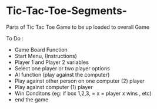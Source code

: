 # Tic-Tac-Toe-Segments-
Parts of Tic Tac Toe Game to be up loaded to overall Game 

To Do :

- Game Board Function
- Start Menu, (Instructions)
- Player 1 and Player 2 variables 
- Select one player or two player options 
- AI function (play against the computer)
- Play against other person on one computer (2) player
- Play against computer (1) player 
- Win Conditons (eg:  if box 1,2,3, = x = player x wins , etc) 
- end the game 


